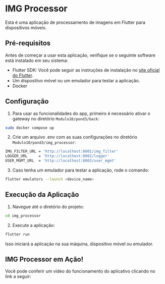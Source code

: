 # IMG Processor

Esta é uma aplicação de processamento de imagens em Flutter para dispositivos móveis.

## Pré-requisitos

Antes de começar a usar esta aplicação, verifique se o seguinte software está instalado em seu sistema:

- Flutter SDK: Você pode seguir as instruções de instalação no [site oficial do Flutter](https://flutter.dev/docs/get-started/install).
- Um dispositivo móvel ou um emulador para testar a aplicação.
- Docker

## Configuração

1. Para usar as funcionalidades do app, primeiro é necessário ativar o gateway no diretório `Modulo10/pond3/back`:

```bash
sudo docker compose up
```

2. Crie um arquivo .env com as suas configurações no diretório `Modulo10/pond3/img_processor`:

```bash
IMG_FILTER_URL = 'http://localhost:8001/img_filter'
LOGGER_URL     = 'http://localhost:8002/logger'
USER_MGMT_URL  = 'http://localhost:8003/user_mgmt'
```

3. Caso tenha um emulador para testar a aplicação, rode o comando:

```bash
flutter emulators --launch <device_name>
```

## Execução da Aplicação

1. Navegue até o diretório do projeto:

```bash
cd img_processor
```

2. Execute a aplicação:

```bash
flutter run
```

Isso iniciará a aplicação na sua máquina, dispositivo móvel ou emulador.

## IMG Processor em Ação!

Você pode conferir um vídeo do funcionamento do aplicativo clicando no link a seguir:
